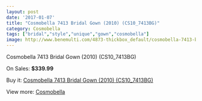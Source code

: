 ```yaml
---
layout: post
date: '2017-01-07'
title: "Cosmobella 7413 Bridal Gown (2010) (CS10_7413BG)"
category: Cosmobella
tags: ["bridal","style","unique","gown","cosmobella"]
image: http://www.benemulti.com/4873-thickbox_default/cosmobella-7413-bridal-gown-2010-cs107413bg.jpg
---
```

Cosmobella 7413 Bridal Gown (2010) (CS10_7413BG)

On Sales: **$339.99**
<a href="https://www.benemulti.com/en/cosmobella/1820-cosmobella-7413-bridal-gown-2010-cs107413bg.html"><amp-img layout="responsive" width="600" height="600" src="//www.benemulti.com/4873-thickbox_default/cosmobella-7413-bridal-gown-2010-cs107413bg.jpg" alt="Cosmobella 7413 Bridal Gown (2010) (CS10_7413BG) 0" /></a>
<a href="https://www.benemulti.com/en/cosmobella/1820-cosmobella-7413-bridal-gown-2010-cs107413bg.html"><amp-img layout="responsive" width="600" height="600" src="//www.benemulti.com/4875-thickbox_default/cosmobella-7413-bridal-gown-2010-cs107413bg.jpg" alt="Cosmobella 7413 Bridal Gown (2010) (CS10_7413BG) 1" /></a>
<a href="https://www.benemulti.com/en/cosmobella/1820-cosmobella-7413-bridal-gown-2010-cs107413bg.html"><amp-img layout="responsive" width="600" height="600" src="//www.benemulti.com/4874-thickbox_default/cosmobella-7413-bridal-gown-2010-cs107413bg.jpg" alt="Cosmobella 7413 Bridal Gown (2010) (CS10_7413BG) 2" /></a>

Buy it: [Cosmobella 7413 Bridal Gown (2010) (CS10_7413BG)](https://www.benemulti.com/en/cosmobella/1820-cosmobella-7413-bridal-gown-2010-cs107413bg.html "Cosmobella 7413 Bridal Gown (2010) (CS10_7413BG)")

View more: [Cosmobella](https://www.benemulti.com/en/20-cosmobella "Cosmobella")